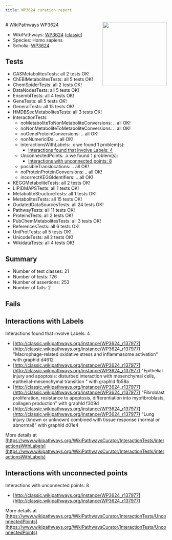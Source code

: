 ```yaml
---
title: WP3624 curation report
---
```


<img style="float: right; width: 200px" src="https://upload.wikimedia.org/wikipedia/commons/thumb/8/83/Wplogo_with_text_500.png/640px-Wplogo_with_text_500.png" />
# WikiPathways WP3624

* WikiPathways: [WP3624](https://wikipathways.org/pathways/WP3624) ([classic](https://classic.wikipathways.org/instance/WP3624))
* Species: Homo sapiens
* Scholia: [WP3624](https://scholia.toolforge.org/wikipathways/WP3624)
## Tests
* CASMetabolitesTests: all 2 tests OK!
* ChEBIMetabolitesTests: all 5 tests OK!
* ChemSpiderTests: all 2 tests OK!
* DataNodesTests: all 5 tests OK!
* EnsemblTests: all 4 tests OK!
* GeneTests: all 5 tests OK!
* GeneralTests: all 15 tests OK!
* HMDBSecMetabolitesTests: all 3 tests OK!
* InteractionTests
    * noMetaboliteToNonMetaboliteConversions: .. all OK!
    * noNonMetaboliteToMetaboliteConversions: .. all OK!
    * noGeneProteinConversions: .. all OK!
    * nonNumericIDs: .. all OK!
    * interactionsWithLabels: .x we found 1 problem(s):
        * [Interactions found that involve Labels: 4](#630d267b)
    * UnconnectedPoints: .x we found 1 problem(s):
        * [Interactions with unconnected points: 8](#35a61ae0)
    * possibleTranslocations: .. all OK!
    * noProteinProteinConversions: .. all OK!
    * incorrectKEGGIdentifiers: .. all OK!
* KEGGMetaboliteTests: all 2 tests OK!
* LIPIDMAPSTests: all 1 tests OK!
* MetaboliteStructureTests: all 1 tests OK!
* MetabolitesTests: all 15 tests OK!
* OudatedDataSourcesTests: all 24 tests OK!
* PathwayTests: all 11 tests OK!
* ProteinsTests: all 2 tests OK!
* PubChemMetabolitesTests: all 3 tests OK!
* ReferencesTests: all 6 tests OK!
* UniProtTests: all 5 tests OK!
* UnicodeTests: all 2 tests OK!
* WikidataTests: all 4 tests OK!


## Summary

* Number of test classes: 21
* Number of tests: 126
* Number of assertions: 253
* Number of fails: 2

## Fails

<a name="630d267b" />

## Interactions with Labels

Interactions found that involve Labels: 4

* [http://classic.wikipathways.org/instance/WP3624_r137977](http://classic.wikipathways.org/instance/WP3624_r137977) "Macrophage-related
oxidative stress
and
inflammasome activation" with graphId d4612
* [http://classic.wikipathways.org/instance/WP3624_r137977](http://classic.wikipathways.org/instance/WP3624_r137977) "Epithelial injury and
apoptosis:
disturbed interaction
with mesenchymal cells,
epithelial-mesenchymal
transition " with graphId fb58a
* [http://classic.wikipathways.org/instance/WP3624_r137977](http://classic.wikipathways.org/instance/WP3624_r137977) "Fibroblast
proliferation, resistance 
to apoptosis, differentiation
into myofibroblasts, 
collagen production" with graphId f309d
* [http://classic.wikipathways.org/instance/WP3624_r137977](http://classic.wikipathways.org/instance/WP3624_r137977) "Lung injury (known or unknown) 
combined with 
tissue response (normal or abnormal)" with graphId d01e4


More details at [https://www.wikipathways.org/WikiPathwaysCurator/InteractionTests/interactionsWithLabels](https://www.wikipathways.org/WikiPathwaysCurator/InteractionTests/interactionsWithLabels)

<a name="35a61ae0" />

## Interactions with unconnected points

Interactions with unconnected points: 8

* [http://classic.wikipathways.org/instance/WP3624_r137977](http://classic.wikipathways.org/instance/WP3624_r137977)


More details at [https://www.wikipathways.org/WikiPathwaysCurator/InteractionTests/UnconnectedPoints](https://www.wikipathways.org/WikiPathwaysCurator/InteractionTests/UnconnectedPoints)

